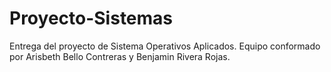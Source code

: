 # Proyecto-Sistemas
Entrega del proyecto de Sistema Operativos Aplicados.
Equipo conformado por Arisbeth Bello Contreras y Benjamin Rivera Rojas.
